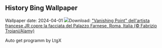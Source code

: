 ## History Bing Wallpaper
Wallpaper date: 2024-04-01
![](https://www.bing.com/th?id=OHR.PalazzoFarnese_IT-IT8737632028_UHD.jpg&w=1000)Download: ["Vanishing Point" dell'artista francese JR copre la facciata del Palazzo Farnese, Roma, Italia (© Fabrizio Troiani/Alamy)](https://www.bing.com/th?id=OHR.PalazzoFarnese_IT-IT8737632028_UHD.jpg)

Auto get programm by LtgX
